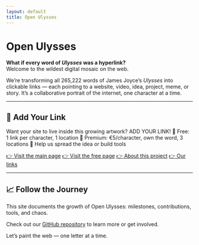 ```yaml
---
layout: default
title: Open Ulysses
---
```


# Open Ulysses

**What if every word of *Ulysses* was a hyperlink?**  
Welcome to the wildest digital mosaic on the web.

We’re transforming all 265,222 words of James Joyce’s *Ulysses* into clickable links — each pointing to a website, video, idea, project, meme, or story. It’s a collaborative portrait of the internet, one character at a time.

---

## 🔗 Add Your Link

Want your site to live inside this growing artwork?
ADD YOUR LINK!
🔹 Free: 1 link per character, 1 location
🔹 Premium: €5/character, own the word, 3 locations
🔹 Help us spread the idea or build tools

[👉 Visit the main page](https://ko-fi.com/Post/Chapter-I-1-Z8Z11J6H59)
[👉 Visit the free page](https://ko-fi.com/post/Chapter-I-2-A-R5R01J6NRH)
[👉 About this project](https://ko-fi.com/post/About-V7V31J9IQ1)
[👉 Our links](https://linktr.ee/openulysses)

---

## 📈 Follow the Journey

This site documents the growth of Open Ulysses: milestones, contributions, tools, and chaos.

Check out our [GitHub repository](https://github.com/LeoBloom265/open-ulysses) to learn more or get involved.

Let’s paint the web — one letter at a time.

